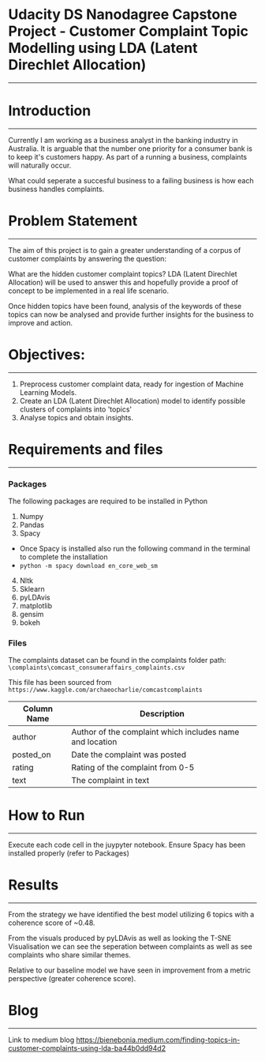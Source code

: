 # Udacity DS Nanodagree Capstone Project - Customer Complaint Topic Modelling using LDA (Latent Direchlet Allocation)
---
# Introduction
---
Currently I am working as a business analyst in the banking industry in Australia. It is arguable that the number one priority for a consumer bank is to keep it's customers happy. As part of a running a business, complaints will naturally occur.

What could seperate a succesful business to a failing business is how each business handles complaints.

# Problem Statement
---
The aim of this project is to gain a greater understanding of a corpus of customer complaints by answering the question:

What are the hidden customer complaint topics?
LDA (Latent Direchlet Allocation) will be used to answer this and hopefully provide a proof of concept to be implemented in a real life scenario.

Once hidden topics have been found, analysis of the keywords of these topics can now be analysed and provide further insights for the business to improve and action.

# Objectives:
---
1. Preprocess customer complaint data, ready for ingestion of Machine Learning Models.
2. Create an LDA (Latent Direchlet Allocation) model to identify possible clusters of complaints into 'topics'
3. Analyse topics and obtain insights.

# Requirements and files
---

### Packages
The following packages are required to be installed in Python

1. Numpy
2. Pandas
3. Spacy
- Once Spacy is installed also run the following command in the terminal to complete the installation
- ``` python -m spacy download en_core_web_sm ```
4. Nltk
5. Sklearn
6. pyLDAvis
7. matplotlib
8. gensim
9. bokeh

### Files
The complaints dataset can be found in the complaints folder path:
``` \complaints\comcast_consumeraffairs_complaints.csv```

This file has been sourced from ```https://www.kaggle.com/archaeocharlie/comcastcomplaints```

| Column Name | Description                                              |
|-------------|----------------------------------------------------------|
| author      | Author of the complaint which includes name and location |
| posted_on   | Date the complaint was posted                            |
| rating      | Rating of the complaint from 0-5                         |
| text        | The complaint in text                                    |


# How to Run
---
Execute each code cell in the juypyter notebook.
Ensure Spacy has been installed properly (refer to Packages)

# Results
---
From the strategy we have identified the best model utilizing 6 topics with a coherence score of ~0.48.

From the visuals produced by pyLDAvis as well as looking the T-SNE Visualisation we can see the seperation between complaints as well as see complaints who share similar themes.

Relative to our baseline model we have seen in improvement from a metric perspective (greater coherence score).

# Blog
---
Link to medium blog https://bienebonia.medium.com/finding-topics-in-customer-complaints-using-lda-ba44b0dd94d2


